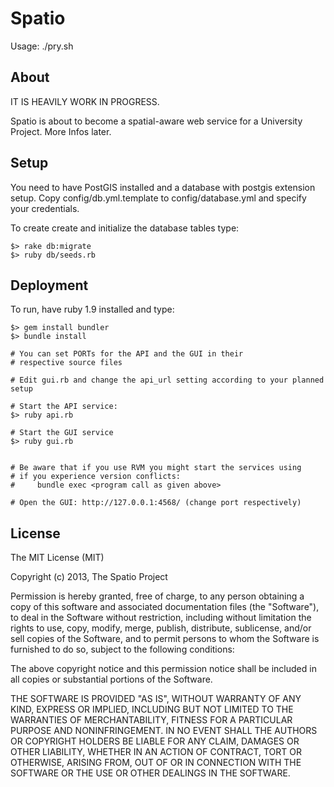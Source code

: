 Spatio
======
Usage: ./pry.sh

About
-----
IT IS HEAVILY WORK IN PROGRESS.

Spatio is about to become a spatial-aware web service for a University Project. More Infos later.

Setup
-----
You need to have PostGIS installed and a database with postgis extension setup.
Copy config/db.yml.template to config/database.yml and specify your
credentials.

To create create and initialize the database tables type:
```
$> rake db:migrate
$> ruby db/seeds.rb
```

Deployment
----------

To run, have ruby 1.9 installed and type:
```
$> gem install bundler
$> bundle install

# You can set PORTs for the API and the GUI in their
# respective source files

# Edit gui.rb and change the api_url setting according to your planned setup

# Start the API service:
$> ruby api.rb

# Start the GUI service
$> ruby gui.rb


# Be aware that if you use RVM you might start the services using
# if you experience version conflicts:
#     bundle exec <program call as given above>

# Open the GUI: http://127.0.0.1:4568/ (change port respectively)
```


License
-------

The MIT License (MIT)

Copyright (c) 2013, The Spatio Project

Permission is hereby granted, free of charge, to any person obtaining a copy of
this software and associated documentation files (the "Software"), to deal in
the Software without restriction, including without limitation the rights to
use, copy, modify, merge, publish, distribute, sublicense, and/or sell copies of
the Software, and to permit persons to whom the Software is furnished to do so,
subject to the following conditions:

The above copyright notice and this permission notice shall be included in all
copies or substantial portions of the Software.

THE SOFTWARE IS PROVIDED "AS IS", WITHOUT WARRANTY OF ANY KIND, EXPRESS OR
IMPLIED, INCLUDING BUT NOT LIMITED TO THE WARRANTIES OF MERCHANTABILITY, FITNESS
FOR A PARTICULAR PURPOSE AND NONINFRINGEMENT. IN NO EVENT SHALL THE AUTHORS OR
COPYRIGHT HOLDERS BE LIABLE FOR ANY CLAIM, DAMAGES OR OTHER LIABILITY, WHETHER
IN AN ACTION OF CONTRACT, TORT OR OTHERWISE, ARISING FROM, OUT OF OR IN
CONNECTION WITH THE SOFTWARE OR THE USE OR OTHER DEALINGS IN THE SOFTWARE.
